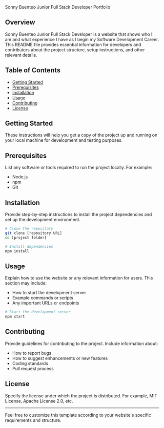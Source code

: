Sonny Buenteo Junior Full Stack Developer Portfolio

## Overview

Sonny Buenteo Junior Full Stack Developer is a website that shows who I am and what experience I have as I begin my Software Development Career. This README file provides essential information for developers and contributors about the project structure, setup instructions, and other relevant details.

## Table of Contents

- [Getting Started](#getting-started)
- [Prerequisites](#prerequisites)
- [Installation](#installation)
- [Usage](#usage)
- [Contributing](#contributing)
- [License](#license)

## Getting Started

These instructions will help you get a copy of the project up and running on your local machine for development and testing purposes.

## Prerequisites

List any software or tools required to run the project locally. For example:
- Node.js
- npm
- Git

## Installation

Provide step-by-step instructions to install the project dependencies and set up the development environment.

```bash
# Clone the repository
git clone [repository URL]
cd [project folder]

# Install dependencies
npm install
```

## Usage

Explain how to use the website or any relevant information for users. This section may include:
- How to start the development server
- Example commands or scripts
- Any important URLs or endpoints

```bash
# Start the development server
npm start
```

## Contributing

Provide guidelines for contributing to the project. Include information about:
- How to report bugs
- How to suggest enhancements or new features
- Coding standards
- Pull request process

## License

Specify the license under which the project is distributed. For example, MIT License, Apache License 2.0, etc.

---

Feel free to customize this template according to your website's specific requirements and structure.

